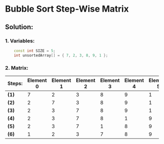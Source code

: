 # Bubble Sort Step-Wise Matrix

## Solution:

### 1. Variables:
```c++
    const int SIZE = 5;
    int unsortedArray[] = { 7, 2, 3, 8, 9, 1 };
```  

### 2. Matrix:  

| Steps: | Element 0 | Element 1 | Element 2 | Element 3 | Element 4 | Element 5 |
| --- | --- | --- | --- | --- | --- | --- |
| __(1)__ | 7        | 2         | 3         | 8         | 9         | 1         |
| __(2)__ | 2        | 7         | 3         | 8         | 9         | 1         |
| __(3)__ | 2        | 3         | 7         | 8         | 9         | 1         |
| __(4)__ | 2        | 3         | 7         | 8         | 1         | 9         |
| __(5)__ | 2        | 3         | 7         | 1         | 8         | 9         |
| __(6)__ | 1        | 2         | 3         | 7         | 8         | 9         |
